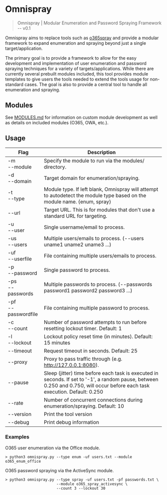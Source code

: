 # Omnispray

> Omnispray | Modular Enumeration and Password Spraying Framework -- v0.1

Omnispray aims to replace tools such as [o365spray](https://github.com/0xZDH/o365spray) and provide a modular framework to expand enumeration and spraying beyond just a single target/application.

The primary goal is to provide a framework to allow for the easy development and implementation of user enumeration and password spraying techniques for a variety of targets/applications. While there are currently several prebuilt modules included, this tool provides module templates to give users the tools needed to extend the tools usage for non-standard cases. The goal is also to provide a central tool to handle all enumeration and spraying.

## Modules

See [MODULES.md](MODULES.md) for information on custom module development as well as details on included modules (O365, OWA, etc.).

## Usage

| Flag         | Description                                                                                                |
|--------------|------------------------------------------------------------------------------------------------------------|
| -m<br/>--module | Specify the module to run via the modules/ directory.                                                   |
| -d<br/>--domain | Target domain for enumeration/spraying.                                                                 |
| -t<br/>--type   | Module type. If left blank, Omnispray will attempt to autodetect the module type based on the module name. {enum, spray} |
| --url  | Target URL. This is for modules that don't use a standard URL for targeting.                                     |
| -u<br/>--user   | Single username/email to process.                                                                       |
| -us<br/>--users | Multiple users/emails to process. (--users uname1 uname2 uname3 ...)                                    |
| -uf<br/>--userfile  | File containing multiple users/emails to process.                                                   |
| -p<br/>--password   | Single password to process.                                                                         |
| -ps<br/>--passwords | Multiple passwords to process. (--passwords password1 password2 password3 ...)                      |
| -pf<br/>--passwordfile | File containing multiple password to process.                                                    |
| -c<br/>--count   | Number of password attempts to run before resetting lockout timer. Default: 1                          |
| -l<br/>--lockout | Lockout policy reset time (in minutes). Default: 15 minutes                                            |
| --timeout     | Request timeout in seconds. Default: 25                                                                   |
| --proxy       | Proxy to pass traffic through (e.g. http://127.0.0.1:8080).                                               |
| --pause       | Sleep (jitter) time before each task is executed in seconds. If set to '-1', a random pause, between 0.250 and 0.750, will occur before each task execution. Default: 0.250 |
| --rate        | Number of concurrent connections during enumeration/spraying. Default: 10                                 |
| --version     | Print the tool version                                                                                    |
| --debug       | Print debug information                                                                                   |

### Examples

O365 user enumeration via the Office module.
```
> python3 omnispray.py --type enum -uf users.txt --module o365_enum_office
```

O365 password spraying via the ActiveSync module.
```
> python3 omnispray.py --type spray -uf users.txt -pf passwords.txt \
                       --module o365_spray_activesync \
                       --count 3 --lockout 30
```
